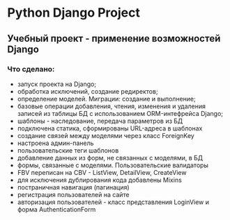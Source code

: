 # Python Django Project
## Учебный проект - применение возможностей Django

### Что сделано:
+ запуск проекта на Django;
+ обработка исключений, создание редиректов;
+ определение моделей. Миграции: создание и выполнение;
+ базовые операции добавления, чтения, изменения и удаления записей из таблицы БД с использованием ORM-интефрейса Django;
+ шаблоны - наследование, передача параметров из БД
+ подключена статика, сформированы URL-адреса в шаблонах
+ создание связей между моделями через класс ForeignKey
+ настроена админ-панель
+ пользовательские теги шаблонов
+ добавление данных из форм, не связанных с моделями, в БД
+ формы, связанные с моделями. Пользовательские валидаторы
+ FBV переписан на CBV - ListView, DetailView, CreateView
+ для исключения дублирования кода добавлены Mixins
+ постраничная навигация (пагинация)
+ регистрация пользователей на сайте
+ авторизация пользователей - класс представления LoginView и форма AuthenticationForm